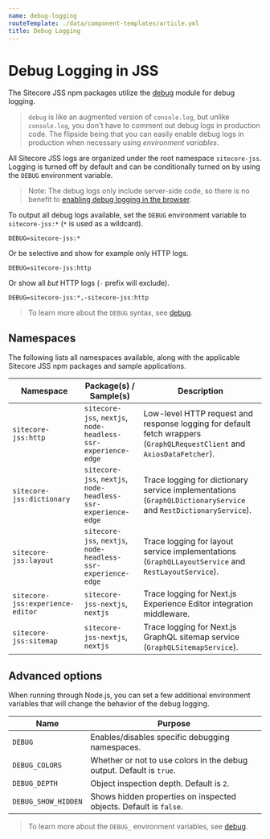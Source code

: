 ```yaml
---
name: debug-logging
routeTemplate: ./data/component-templates/article.yml
title: Debug Logging
---
```

# Debug Logging in JSS

The Sitecore JSS npm packages utilize the [debug](https://www.npmjs.com/package/debug) module for debug logging.

> `debug` is like an augmented version of `console.log`, but unlike `console.log`, you don't have to comment out debug logs in production code. The flipside being that you can easily enable debug logs in production when necessary using _environment variables_.

All Sitecore JSS logs are organized under the root namespace `sitecore-jss`. Logging is turned off by default and can be conditionally turned on by using the `DEBUG` environment variable.

> Note: The debug logs only include server-side code, so there is no benefit to [enabling debug logging in the browser](https://www.npmjs.com/package/debug#browser-support).

To output all debug logs available, set the `DEBUG` environment variable to `sitecore-jss:*` (`*` is used as a wildcard).

```
DEBUG=sitecore-jss:*
```

Or be selective and show for example only HTTP logs.

```
DEBUG=sitecore-jss:http
```

Or show all _but_ HTTP logs (`-` prefix will exclude).

```
DEBUG=sitecore-jss:*,-sitecore-jss:http
```

> To learn more about the `DEBUG` syntax, see [debug](https://www.npmjs.com/package/debug#wildcards).

## Namespaces

The following lists all namespaces available, along with the applicable Sitecore JSS npm packages and sample applications.

| Namespace | Package(s) / Sample(s) | Description |
| --- | --- | --- |
| `sitecore-jss:http` | `sitecore-jss`, `nextjs`, `node-headless-ssr-experience-edge` | Low-level HTTP request and response logging for default fetch wrappers (`GraphQLRequestClient` and `AxiosDataFetcher`). |
| `sitecore-jss:dictionary` | `sitecore-jss`, `nextjs`, `node-headless-ssr-experience-edge` | Trace logging for dictionary service implementations (`GraphQLDictionaryService` and `RestDictionaryService`). |
| `sitecore-jss:layout` | `sitecore-jss`, `nextjs`, `node-headless-ssr-experience-edge` | Trace logging for layout service implementations (`GraphQLLayoutService` and `RestLayoutService`). |
| `sitecore-jss:experience-editor` | `sitecore-jss-nextjs`, `nextjs` | Trace logging for Next.js Experience Editor integration middleware. |
| `sitecore-jss:sitemap` | `sitecore-jss-nextjs`, `nextjs` | Trace logging for Next.js GraphQL sitemap service (`GraphQLSitemapService`). |

## Advanced options

When running through Node.js, you can set a few additional environment variables that will change the behavior of the debug logging.

| Name | Purpose |
| --- | --- |
| `DEBUG` |	Enables/disables specific debugging namespaces. |
| `DEBUG_COLORS` |	Whether or not to use colors in the debug output. Default is `true`. |
| `DEBUG_DEPTH` |	Object inspection depth. Default is `2`. |
| `DEBUG_SHOW_HIDDEN` |	Shows hidden properties on inspected objects. Default is `false`. |

> To learn more about the `DEBUG_` environment variables, see [debug](https://www.npmjs.com/package/debug#environment-variables).